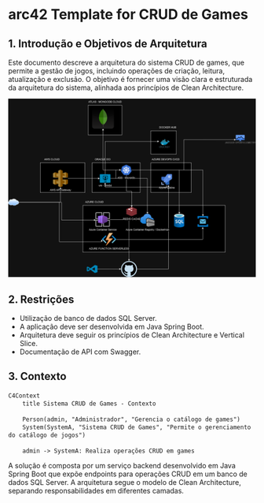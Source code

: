# arc42 Template for CRUD de Games

## 1. Introdução e Objetivos de Arquitetura
Este documento descreve a arquitetura do sistema CRUD de games, que permite a gestão de jogos, incluindo operações de criação, leitura, atualização e exclusão. O objetivo é fornecer uma visão clara e estruturada da arquitetura do sistema, alinhada aos princípios de Clean Architecture.

![Minha Imagem](arc.png)

## 2. Restrições
- Utilização de banco de dados SQL Server.
- A aplicação deve ser desenvolvida em Java Spring Boot.
- Arquitetura deve seguir os princípios de Clean Architecture e Vertical Slice.
- Documentação de API com Swagger.

## 3. Contexto

```mermaid
C4Context
    title Sistema CRUD de Games - Contexto

    Person(admin, "Administrador", "Gerencia o catálogo de games")
    System(SystemA, "Sistema CRUD de Games", "Permite o gerenciamento do catálogo de jogos")

    admin -> SystemA: Realiza operações CRUD em games
```

A solução é composta por um serviço backend desenvolvido em Java Spring Boot que expõe endpoints para operações CRUD em um banco de dados SQL Server. A arquitetura segue o modelo de Clean Architecture, separando responsabilidades em diferentes camadas.


